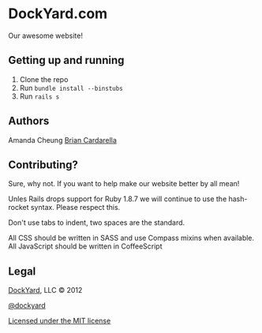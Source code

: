 # DockYard.com #

Our awesome website!

## Getting up and running ##

1. Clone the repo
2. Run `bundle install --binstubs`
3. Run `rails s`

## Authors ##

Amanda Cheung
[Brian Cardarella](http://twitter.com/bcardarella)

## Contributing? ##

Sure, why not. If you want to help make our website better by all mean!

Unles Rails drops support for Ruby 1.8.7 we will continue to use the
hash-rocket syntax. Please respect this.

Don't use tabs to indent, two spaces are the standard.

All CSS should be written in SASS and use Compass mixins when available.
All JavaScript should be written in CoffeeScript

## Legal ##

[DockYard](http://dockyard.com), LLC &copy; 2012

[@dockyard](http://twitter.com/dockyard)

[Licensed under the MIT license](http://www.opensource.org/licenses/mit-license.php)
